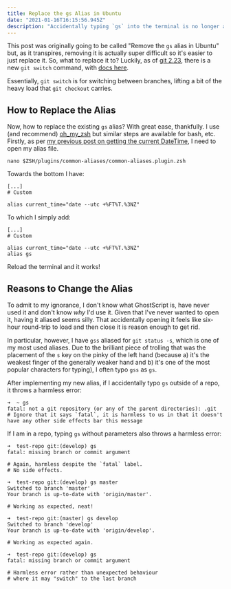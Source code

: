 ```yaml
---
title: Replace the gs Alias in Ubuntu
date: "2021-01-16T16:15:56.945Z"
description: "Accidentally typing `gs` into the terminal is no longer a source of frustration"
---
```


This post was originally going to be called "Remove the `gs` alias in Ubuntu" but,
as it transpires, removing it is actually super difficult so it's easier to just replace it.
So, what to replace it to? Luckily, as of [git 2.23](https://github.blog/2019-08-16-highlights-from-git-2-23/),
there is a new `git switch` command, with [docs here](https://git-scm.com/docs/git-switch/).

Essentially, `git switch` is for switching between branches,
lifting a bit of the heavy load that `git checkout` carries.

## How to Replace the Alias

Now, how to replace the existing `gs` alias? With great ease, thankfully.
I use (and recommend) [oh\_my\_zsh](https://github.com/ohmyzsh/ohmyzsh) but similar steps are available for bash, etc.
Firstly, as per [my previous post on getting the current DateTime](../timestamp-iso8601-terminal),
I need to open my alias file.

```shell
nano $ZSH/plugins/common-aliases/common-aliases.plugin.zsh
```

Towards the bottom I have:

```shell
[...]
# Custom

alias current_time="date --utc +%FT%T.%3NZ"
```

To which I simply add:

```shell
[...]
# Custom

alias current_time="date --utc +%FT%T.%3NZ"
alias gs
```
Reload the terminal and it works!

## Reasons to Change the Alias

To admit to my ignorance, I don't know what GhostScript is, have never used it and don't know _why_ I'd use it.
Given that I've never wanted to open it, having it aliased seems silly.
That accidentally opening it feels like six-hour round-trip to load and then close it is reason enough to get rid.

In particular, however, I have `gss` aliased for `git status -s`, which is one of my most used aliases.
Due to the brilliant piece of trolling that was the placement of the `s` key on the pinky of the left hand 
(because a) it's the weakest finger of the generally weaker hand and b) it's one of the most popular characters for typing),
I often typo `gss` as `gs`.

After implementing my new alias, if I accidentally typo `gs` outside of a repo, it throws a harmless error:

```shell
➜  ~ gs
fatal: not a git repository (or any of the parent directories): .git
# Ignore that it says `fatal`, it is harmless to us in that it doesn't have any other side effects bar this message
```

If I am in a repo, typing `gs` without parameters also throws a harmless error:

```shell
➜  test-repo git:(develop) gs
fatal: missing branch or commit argument

# Again, harmless despite the `fatal` label.
# No side effects.

➜  test-repo git:(develop) gs master
Switched to branch 'master'
Your branch is up-to-date with 'origin/master'.

# Working as expected, neat!

➜  test-repo git:(master) gs develop
Switched to branch 'develop'
Your branch is up-to-date with 'origin/develop'.

# Working as expected again.

➜  test-repo git:(develop) gs
fatal: missing branch or commit argument

# Harmless error rather than unexpected behaviour
# where it may "switch" to the last branch
```
